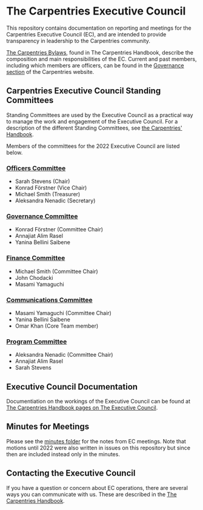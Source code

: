 # The Carpentries Executive Council

This repository contains documentation on reporting and meetings for the Carpentries Executive Council (EC), and are intended to provide transparency in leadership to the Carpentries community.

[The Carpentries Bylaws](https://docs.carpentries.org/topic_folders/governance/bylaws.html#executive-council),
found in The Carpentries Handbook, describe the composition and main responsibilities of the EC. Current and past members, including which members are officers, can be found in the [Governance section](http://static.carpentries.org/governance/) of the Carpentries website.

## Carpentries Executive Council Standing Committees
Standing Committees are used by the Executive Council as a practical way to manage the work and engagement of the Executive Council.
For a description of the different Standing Committees, see [the Carpentries' Handbook](https://docs.carpentries.org/topic_folders/governance/executive-council.html?#executive-council-s-standing-committees).

Members of the committees for the 2022 Executive Council are listed below.

### [Officers Committee](https://docs.carpentries.org/topic_folders/governance/executive-council.html?#officers-committee)
* Sarah Stevens (Chair)
* Konrad Förstner (Vice Chair)
* Michael Smith (Treasurer) 
* Aleksandra Nenadic (Secretary)

### [Governance Committee](https://docs.carpentries.org/topic_folders/governance/executive-council.html?#governance-committee)
* Konrad Förstner (Committee Chair)
* Annajiat Alim Rasel
* Yanina Bellini Saibene

### [Finance Committee](https://docs.carpentries.org/topic_folders/governance/executive-council.html?#finance-committee)
* Michael Smith (Committee Chair)
* John Chodacki
* Masami Yamaguchi

### [Communications Committee](https://docs.carpentries.org/topic_folders/governance/executive-council.html?#communications-committee)
* Masami Yamaguchi (Committee Chair)
* Yanina Bellini Saibene
* Omar Khan (Core Team member)

### [Program Committee](https://docs.carpentries.org/topic_folders/governance/executive-council.html?#program-committee)
* Aleksandra Nenadic (Committee Chair) 
* Annajiat Alim Rasel
* Sarah Stevens

## Executive Council Documentation
Documentiation on the workings of the Executive Council can be found 
at [The Carpentries Handbook pages on The Executive Council](https://docs.carpentries.org/topic_folders/governance/executive-council.html).

## Minutes for Meetings
Please see the [minutes folder](minutes/) for the notes from EC meetings.  Note that motions until 2022 were also written in issues on this repository but since then are included instead only in the minutes.

## Contacting the Executive Council
If you have a question or concern about EC operations, there are several ways you can communicate with us.
These are described in the [The Carpentries Handbook](https://docs.carpentries.org/topic_folders/governance/executive-council.html#contacting-the-executive-council).
